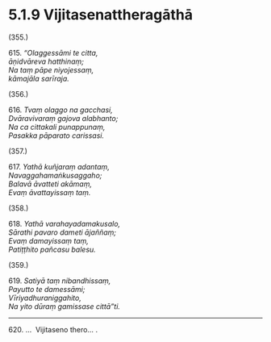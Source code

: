 # 5.1.9 Vijitasenattheragāthā

(355.)

615\. _“Olaggessāmi te citta,_  
_āṇidvāreva hatthinaṃ;_  
_Na taṃ pāpe niyojessaṃ,_  
_kāmajāla sarīraja._  

(356.)

616\. _Tvaṃ olaggo na gacchasi,_  
_Dvāravivaraṃ gajova alabhanto;_  
_Na ca cittakali punappunaṃ,_  
_Pasakka pāparato carissasi._  

(357.)

617\. _Yathā kuñjaraṃ adantaṃ,_  
_Navaggahamaṅkusaggaho;_  
_Balavā āvatteti akāmaṃ,_  
_Evaṃ āvattayissaṃ taṃ._  

(358.)

618\. _Yathā varahayadamakusalo,_  
_Sārathi pavaro dameti ājaññaṃ;_  
_Evaṃ damayissaṃ taṃ,_  
_Patiṭṭhito pañcasu balesu._  

(359.)

619\. _Satiyā taṃ nibandhissaṃ,_  
_Payutto te damessāmi;_  
_Vīriyadhuraniggahito,_  
_Na yito dūraṃ gamissase cittā”ti._  

---

620\. …  Vijitaseno thero… .
